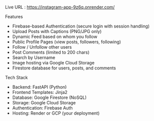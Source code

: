 Live URL : https://instagram-app-9z6q.onrender.com/

Features
- Firebase-based Authentication (secure login with session handling)
- Upload Posts with Captions (PNG/JPG only)
- Dynamic Feed based on whom you follow
- Public Profile Pages (view posts, followers, following)
- Follow / Unfollow other users
- Post Comments (limited to 200 chars)
- Search by Username
- Image hosting via Google Cloud Storage
- Firestore database for users, posts, and comments

Tech Stack
- Backend: FastAPI (Python)
- Frontend Templates: Jinja2
- Database: Google Firestore (NoSQL)
- Storage: Google Cloud Storage
- Authentication: Firebase Auth
- Hosting: Render or GCP (your deployment)
